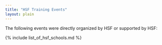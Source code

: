 ```yaml
---
title: "HSF Training Events"
layout: plain
---
```


The following events were directly organized by HSF or supported by HSF:

{% include list_of_hsf_schools.md %}

